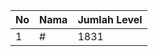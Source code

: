 | No | Nama            | Jumlah Level |
|----|-----------------|--------------|
| 1  | #    |    1831        |
